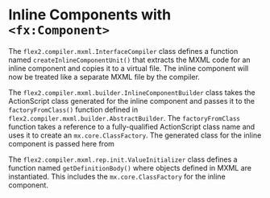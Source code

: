# Inline Components with `<fx:Component>`

The `flex2.compiler.mxml.InterfaceCompiler` class defines a function named `createInlineComponentUnit()` that extracts the MXML code for an inline component and copies it to a virtual file. The inline component will now be treated like a separate MXML file by the compiler.

The `flex2.compiler.mxml.builder.InlineComponentBuilder` class takes the ActionScript class generated for the inline component and passes it to the `factoryFromClass()` function defined in `flex2.compiler.mxml.builder.AbstractBuilder`. The `factoryFromClass` function takes a reference to a fully-qualified ActionScript class name and uses it to create an `mx.core.ClassFactory`. The generated class for the inline component is passed here from 

The `flex2.compiler.mxml.rep.init.ValueInitializer` class defines a function named `getDefinitionBody()` where objects defined in MXML are instantiated. This includes the `mx.core.ClassFactory` for the inline component.
